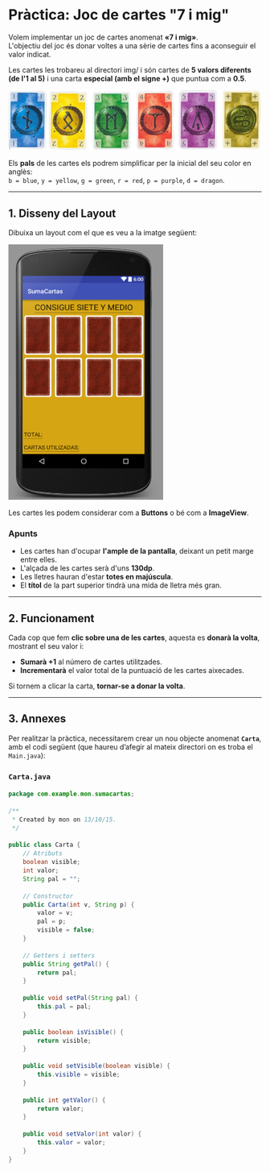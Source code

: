 # Pràctica: Joc de cartes "7 i mig"

Volem implementar un joc de cartes anomenat **«7 i mig»**.  
L'objectiu del joc és donar voltes a una sèrie de cartes fins a aconseguir el valor indicat.  

Les cartes les trobareu al directori img/ i són cartes de **5 valors diferents (de l'1 al 5)** i una carta **especial (amb el signe +)** que puntua com a **0.5**.

![Exemple de layout](https://github.com/amallad2/ProgramacioMultimediaAppsMobils-dam2-0487/blob/main/Joc7iMig/cartes.png?raw=true)


Els **pals** de les cartes els podrem simplificar per la inicial del seu color en anglès:  
`b = blue`, `y = yellow`, `g = green`, `r = red`, `p = purple`, `d = dragon`.

---

## 1. Disseny del Layout

Dibuixa un layout com el que es veu a la imatge següent:

![Exemple de layout](https://github.com/amallad2/ProgramacioMultimediaAppsMobils-dam2-0487/blob/main/Joc7iMig/layout.png?raw=true)

Les cartes les podem considerar com a **Buttons** o bé com a **ImageView**.

### Apunts

- Les cartes han d'ocupar **l'ample de la pantalla**, deixant un petit marge entre elles.  
- L'alçada de les cartes serà d'uns **130dp**.  
- Les lletres hauran d'estar **totes en majúscula**.  
- El **títol** de la part superior tindrà una mida de lletra més gran.

---

## 2. Funcionament

Cada cop que fem **clic sobre una de les cartes**, aquesta es **donarà la volta**, mostrant el seu valor i:

- **Sumarà +1** al número de cartes utilitzades.  
- **Incrementarà** el valor total de la puntuació de les cartes aixecades.

Si tornem a clicar la carta, **tornar-se a donar la volta**.

---

## 3. Annexes

Per realitzar la pràctica, necessitarem crear un nou objecte anomenat **`Carta`**, amb el codi següent (que haureu d’afegir al mateix directori on es troba el `Main.java`):

### `Carta.java`

```java
package com.example.mon.sumacartas;

/**
 * Created by mon on 13/10/15.
 */

public class Carta {
    // Atributs
    boolean visible;
    int valor;
    String pal = "";

    // Constructor
    public Carta(int v, String p) {
        valor = v;
        pal = p;
        visible = false;
    }

    // Getters i setters
    public String getPal() {
        return pal;
    }

    public void setPal(String pal) {
        this.pal = pal;
    }

    public boolean isVisible() {
        return visible;
    }

    public void setVisible(boolean visible) {
        this.visible = visible;
    }

    public int getValor() {
        return valor;
    }

    public void setValor(int valor) {
        this.valor = valor;
    }
}
